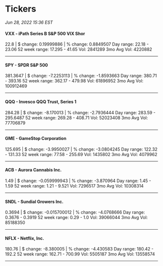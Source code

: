 # Tickers
*Jun 28, 2022 15:36 EST*

#### VXX - iPath Series B S&P 500 VIX Shor
22.8 | $ change: 0.19999886 | % change: 0.8849507
Day range: 22.18 - 23.06 52 week range: 17.295 - 41.65
Vol: 2841289 3mo Avg Vol: 4220882

---

#### SPY - SPDR S&P 500
381.3647 | $ change: -7.2253113 | % change: -1.8593663
Day range: 380.71 - 393.16 52 week range: 362.17 - 479.98
Vol: 61896952 3mo Avg Vol: 100912469

---

#### QQQ - Invesco QQQ Trust, Series 1
284.28 | $ change: -8.170013 | % change: -2.7936444
Day range: 283.59 - 295.6487 52 week range: 269.28 - 408.71
Vol: 52023408 3mo Avg Vol: 77706879

---

#### GME - GameStop Corporation
125.695 | $ change: -3.9950027 | % change: -3.0804245
Day range: 122.32 - 131.33 52 week range: 77.58 - 255.69
Vol: 1435802 3mo Avg Vol: 4079962

---

#### ACB - Aurora Cannabis Inc.
1.49 | $ change: -0.059999943 | % change: -3.870964
Day range: 1.45 - 1.59 52 week range: 1.21 - 9.521
Vol: 7296517 3mo Avg Vol: 10308314

---

#### SNDL - Sundial Growers Inc.
0.3694 | $ change: -0.015700012 | % change: -4.0768666
Day range: 0.3676 - 0.3919 52 week range: 0.29 - 1.0
Vol: 39066044 3mo Avg Vol: 85188350

---

#### NFLX - Netflix, Inc.
180.76 | $ change: -8.380005 | % change: -4.430583
Day range: 180.42 - 192.2 52 week range: 162.71 - 700.99
Vol: 5505187 3mo Avg Vol: 13558574

---

